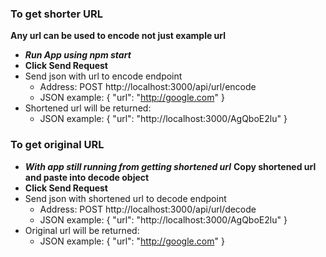 ### To get shorter URL 

**Any url can be used to encode not just example url**

-  ***Run App using npm start***
-  **Click Send Request**
-  Send json with url to encode endpoint
    -  Address: POST http://localhost:3000/api/url/encode
    -  JSON example: {
            "url": "http://google.com"
        }
-  Shortened url will be returned:
    -  JSON example: {
            "url": "http://localhost:3000/AgQboE2lu"
        }

### To get original URL 

-  ***With app still running from getting shortened url***
   **Copy shortened url and paste into decode object**
-  **Click Send Request**
-  Send json with shortened url to decode endpoint
    -  Address: POST http://localhost:3000/api/url/decode
    -  JSON example: {
            "url": "http://localhost:3000/AgQboE2lu"
        }
-  Original url will be returned:
    -  JSON example: {
            "url": "http://google.com"
        }